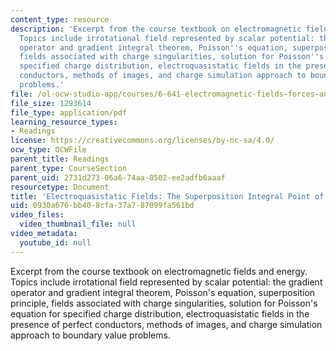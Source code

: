 ```yaml
---
content_type: resource
description: 'Excerpt from the course textbook on electromagnetic fields and energy.
  Topics include irrotational field represented by scalar potential: the gradient
  operator and gradient integral theorem, Poisson''s equation, superposition principle,
  fields associated with charge singularities, solution for Poisson''s equation for
  specified charge distribution, electroquasistatic fields in the presence of perfect
  conductors, methods of images, and charge simulation approach to boundary value
  problems.'
file: /ol-ocw-studio-app/courses/6-641-electromagnetic-fields-forces-and-motion-spring-2005/0930a676bb408cfa37a787099fa561bd_04.pdf
file_size: 1293614
file_type: application/pdf
learning_resource_types:
- Readings
license: https://creativecommons.org/licenses/by-nc-sa/4.0/
ocw_type: OCWFile
parent_title: Readings
parent_type: CourseSection
parent_uid: 2731d273-06a6-74aa-8502-ee2adfb6aaaf
resourcetype: Document
title: 'Electroquasistatic Fields: The Superposition Integral Point of View'
uid: 0930a676-bb40-8cfa-37a7-87099fa561bd
video_files:
  video_thumbnail_file: null
video_metadata:
  youtube_id: null
---
```

Excerpt from the course textbook on electromagnetic fields and energy. Topics include irrotational field represented by scalar potential: the gradient operator and gradient integral theorem, Poisson's equation, superposition principle, fields associated with charge singularities, solution for Poisson's equation for specified charge distribution, electroquasistatic fields in the presence of perfect conductors, methods of images, and charge simulation approach to boundary value problems.